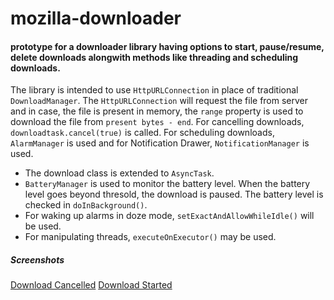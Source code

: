 # mozilla-downloader
#### prototype for a downloader library having options to start, pause/resume, delete downloads alongwith methods like threading and scheduling downloads.
The library is intended to use `HttpURLConnection` in place of traditional `DownloadManager`. 
The `HttpURLConnection` will request the file from server and in case, the file is present in memory, the `range` property is used to download the file from
`present bytes - end`.
For cancelling downloads, `downloadtask.cancel(true)` is called.
For scheduling downloads, `AlarmManager` is used and for Notification Drawer, `NotificationManager` is used.

* The download class is extended to `AsyncTask`.
* `BatteryManager` is used to monitor the battery level. When the battery level goes beyond thresold, the download is paused. The battery level is checked in `doInBackground()`.
* For waking up alarms in doze mode, `setExactAndAllowWhileIdle()` will be used.
* For manipulating threads, `executeOnExecutor()` may be used.

##### Screenshots
[Download Cancelled](https://drive.google.com/open?id=1sqwbVVxcp9SYCpqIZB_Yja-CKt9snK5v)
[Download Started](https://drive.google.com/open?id=1f1g13j1YaKo_jKuF606jwc6ph8O3odo1)
